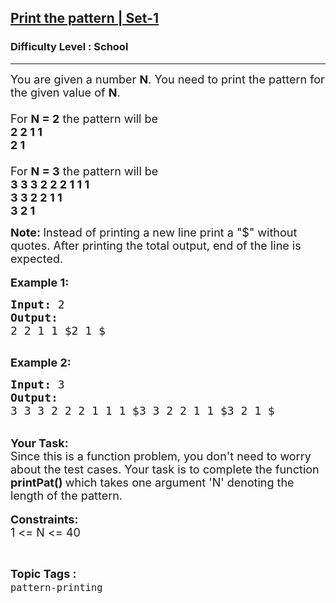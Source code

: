 <h2><a href="https://practice.geeksforgeeks.org/problems/print-the-pattern-set-1/1?page=1&category[]=pattern-printing&sortBy=submissions">Print the pattern | Set-1</a></h2><h3>Difficulty Level : School</h3><hr><div class="problems_problem_content__Xm_eO"><p><span style="font-size:18px">You are given a number <strong>N</strong>. You need to print the pattern for the given value of <strong>N</strong>.<br>
<br>
For <strong>N = 2</strong> the pattern will be&nbsp;<br>
<strong>2 2 1 1<br>
2 1</strong><br>
<br>
For <strong>N = 3</strong> the pattern will be&nbsp;<br>
<strong>3 3 3 2 2&nbsp;2 1 1 1<br>
3 3 2 2&nbsp;1 1<br>
3 2 1</strong></span></p>

<p><strong><span style="font-size:18px">Note: </span></strong><span style="font-size:18px">Instead of printing a&nbsp;new line print a "$" without quotes. After printing the total output, end of the line is expected.</span><br>
<br>
<span style="font-size:18px"><strong>Example 1:</strong></span></p>

<pre><span style="font-size:18px"><strong>Input: </strong>2<strong>
Output:
</strong>2 2 1 1 $2 1 $<strong>
</strong></span>
</pre>

<p><span style="font-size:18px"><strong>Example 2:</strong></span></p>

<pre><span style="font-size:18px"><strong>Input: </strong>3<strong>
Output:
</strong>3 3 3 2 2 2 1 1 1 $3 3 2 2 1 1 $3 2 1 $<strong>
</strong></span></pre>

<p><br>
<strong><span style="font-size:18px">Your Task:</span></strong><br>
<span style="font-size:18px">Since this is a function problem, you don't need to worry about the test cases. Your task is to complete the function<strong> </strong></span><strong><span style="font-size:18px">printPat()</span></strong><span style="font-size:18px"><strong> </strong>which takes one argument 'N' denoting the length of the pattern.</span><br>
<br>
<span style="font-size:18px"><strong>Constraints:</strong><br>
1 &lt;= N &lt;= 40</span></p>
</div><br><p><span style=font-size:18px><strong>Topic Tags : </strong><br><code>pattern-printing</code>&nbsp;